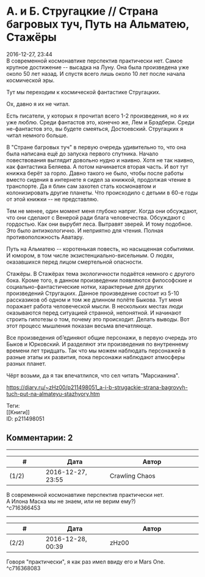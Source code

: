 А. и Б. Стругацкие // Страна багровых туч, Путь на Альматею, Стажёры
====================================================================

  
2016-12-27, 23:44  
 В современной космонавтике перспектив практически нет. Самое крупное достижение -- высадка на Луну. Она была произведена уже около 50 лет назад. И спустя всего лишь около 10 лет после начала космической эры.   
   
 Тут мы переходим к космической фантастике Стругацких.   
   
 Ох, давно я их не читал.   
   
 Есть писатели, у которых я прочитал всего 1-2 произведения, но я их уже люблю. Среди фантастов это, конечно же, Лем и Брэдбери. Среди не-фантастов это, вы будете смеяться, Достоевский. Стругацких я читал немного больше.   
   
 В "Стране багровых туч" в первую очередь удивительно то, что она была написана ещё до запуска первого спутника. Начало повествования выглядит довольно нудно и наивно. Хотя не так наивно, как фантастика Беляева. А потом начинается вторая часть. И вот тут книжка берёт за горло. Давно такого не было, чтобы после работы вместо сидения в интернете я сидел за книжкой, продолжая чтение в транспорте. Да я блин сам захотел стать космонавтом и колонизировать другие планеты. Что происходило с детьми в 60-е годы от этой книжки -- не представляю.   
   
 Тем не менее, один момент меня глубоко напряг. Когда они обсуждают, что они сделают с Венерой ради блага человечества. Обсуждают с гордостью. Как они вырубят леса. Вытравят зверей. И тому подобное. Это было антиэкологично. И неприятно для чтения. Полная противоположность Аватару.   
   
 Путь на Альматею -- коротенькая повесть, но насыщенная событиями. И юмором, в том числе экзистенциально-висельным. О людях, оказавшихся перед лицом смертельной опасности.   
   
 Стажёры. В Стажёрах тема экологичности подаётся немного с другого бока. Кроме того, в данном произведении появляются философские и социально-фантастические нотки, характерные для других произведений Стругацких. Данное произведение состоит из 5-10 рассказиков об одном и том же длинном полёте Быкова. Тут меня поражает работа человеческой мысли. В нескольких местах люди оказываются перед ситуацией странной, непонятной. И начинают строить гипотезы о том, почему это происходит. Делать выводы. Вот этот процесс мышления показан весьма впечатляюще.   
   
 Все произведения об’единяют общие персонажи, в первую очередь это Быков и Юрковский. И разделяют эти произведения по внутреннему времени лет тридцать. Так что мы можем наблюдать персонажей в разные этапы их развития, пока персонажи наблюдают атмосферы разных планет.   
   
 Чёрт возьми, да я так впечатлился, что сел читать "Марсианина".   
  
<https://diary.ru/~zHz00/p211498051_a-i-b-strugackie-strana-bagrovyh-tuch-put-na-almateyu-stazhyory.htm>  
  
Теги:  
[[Книги]]  
ID: p211498051  


Комментарии: 2
--------------

  


---



|         #         |              Дата              |                     Автор                     |           ID           |
| --- | --- | --- | --- |
| (1/2) | 2016-12-27, 23:55 | Crawling Chaos | c716366453 |

  
  В современной космонавтике перспектив практически нет.    
 А Илона Маска мы не знаем, или не верим ему?)   
 ^c716366453

---



|         #         |              Дата              |                     Автор                     |           ID           |
| --- | --- | --- | --- |
| (2/2) | 2016-12-28, 00:39 | zHz00 | c716368083 |

  
 Говоря "практически", я как раз имел ввиду его и Mars One.   
 ^c716368083